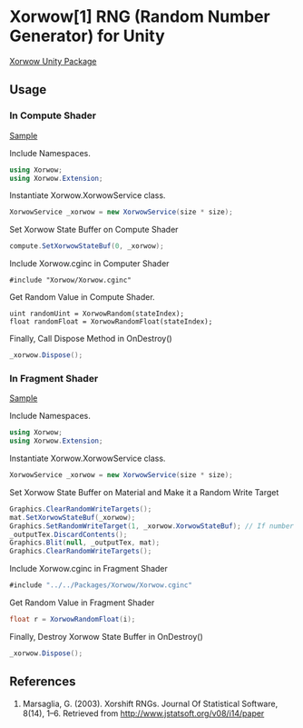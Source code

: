 # Xorwow[1] RNG (Random Number Generator) for Unity
[Xorwow Unity Package](Packages/Xorwow.unitypackage)

## Usage
### In Compute Shader
[Sample](Assets/Examples/First)

Include Namespaces.
```c#
using Xorwow;
using Xorwow.Extension;
```
Instantiate Xorwow.XorwowService class.
```c#
XorwowService _xorwow = new XorwowService(size * size);
```
Set Xorwow State Buffer on Compute Shader
```c#
compute.SetXorwowStateBuf(0, _xorwow);
```
Include Xorwow.cginc in Computer Shader
```hlsl
#include "Xorwow/Xorwow.cginc"
```
Get Random Value in Compute Shader.
```hlsl
uint randomUint = XorwowRandom(stateIndex);
float randomFloat = XorwowRandomFloat(stateIndex);
```
Finally, Call Dispose Method in OnDestroy()
```c#
_xorwow.Dispose();
```

### In Fragment Shader
[Sample](Assets/Examples/Second)

Include Namespaces.
```c#
using Xorwow;
using Xorwow.Extension;
```
Instantiate Xorwow.XorwowService class.
```c#
XorwowService _xorwow = new XorwowService(size * size);
```
Set Xorwow State Buffer on Material and Make it a Random Write Target
```c#
Graphics.ClearRandomWriteTargets();
mat.SetXorwowStateBuf(_xorwow);
Graphics.SetRandomWriteTarget(1, _xorwow.XorwowStateBuf); // If number of Render Targets is 1
_outputTex.DiscardContents();
Graphics.Blit(null, _outputTex, mat);
Graphics.ClearRandomWriteTargets();
```
Include Xorwow.cginc in Fragment Shader
```c#
#include "../../Packages/Xorwow/Xorwow.cginc"
```
Get Random Value in Fragment Shader
```c#
float r = XorwowRandomFloat(i);
```
Finally, Destroy Xorwow State Buffer in OnDestroy()
```c#
_xorwow.Dispose();
```

## References
1. Marsaglia, G. (2003). Xorshift RNGs. Journal Of Statistical Software, 8(14), 1–6. Retrieved from http://www.jstatsoft.org/v08/i14/paper
